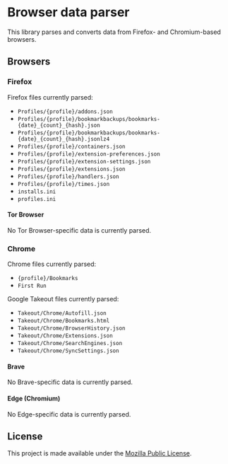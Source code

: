 # Browser data parser

This library parses and converts data from Firefox- and Chromium-based
browsers.

## Browsers

### Firefox

Firefox files currently parsed:

- `Profiles/{profile}/addons.json`
- `Profiles/{profile}/bookmarkbackups/bookmarks-{date}_{count}_{hash}.json`
- `Profiles/{profile}/bookmarkbackups/bookmarks-{date}_{count}_{hash}.jsonlz4`
- `Profiles/{profile}/containers.json`
- `Profiles/{profile}/extension-preferences.json`
- `Profiles/{profile}/extension-settings.json`
- `Profiles/{profile}/extensions.json`
- `Profiles/{profile}/handlers.json`
- `Profiles/{profile}/times.json`
- `installs.ini`
- `profiles.ini`

#### Tor Browser

No Tor Browser-specific data is currently parsed.

### Chrome

Chrome files currently parsed:

- `{profile}/Bookmarks`
- `First Run`

Google Takeout files currently parsed:

- `Takeout/Chrome/Autofill.json`
- `Takeout/Chrome/Bookmarks.html`
- `Takeout/Chrome/BrowserHistory.json`
- `Takeout/Chrome/Extensions.json`
- `Takeout/Chrome/SearchEngines.json`
- `Takeout/Chrome/SyncSettings.json`

#### Brave

No Brave-specific data is currently parsed.

#### Edge (Chromium)

No Edge-specific data is currently parsed.

## License

This project is made available under the
[Mozilla Public License](https://www.mozilla.org/en-US/MPL/2.0/).
